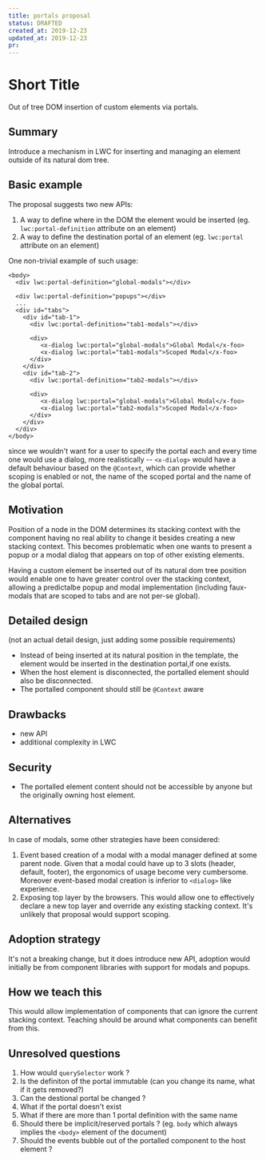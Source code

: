 ```yaml
---
title: portals proposal
status: DRAFTED
created_at: 2019-12-23
updated_at: 2019-12-23
pr:
---
```


# Short Title
Out of tree DOM insertion of custom elements via portals.

## Summary
Introduce a mechanism in LWC for inserting and managing an element outside of its natural dom tree.

## Basic example

The proposal suggests two new APIs:
1) A way to define where in the DOM the element would be inserted (eg. `lwc:portal-definition` attribute on an element)
2) A way to define the destination portal of an element (eg. `lwc:portal` attribute on an element)

One non-trivial example of such usage:

```xhtml
<body>
  <div lwc:portal-definition="global-modals"></div>

  <div lwc:portal-definition="popups"></div>
  ...
  <div id="tabs">
    <div id="tab-1">
      <div lwc:portal-definition="tab1-modals"></div>

      <div>
         <x-dialog lwc:portal="global-modals">Global Modal</x-foo>
         <x-dialog lwc:portal="tab1-modals">Scoped Modal</x-foo>
      </div>  
    </div>  
    <div id="tab-2">
      <div lwc:portal-definition="tab2-modals"></div>

      <div>
         <x-dialog lwc:portal="global-modals">Global Modal</x-foo>
         <x-dialog lwc:portal="tab2-modals">Scoped Modal</x-foo>
      </div>  
    </div>  
  </div>
</body>
```
since we wouldn't want for a user to specify the portal each and every time one would use a dialog, more realistically -- `<x-dialog>` would have a default behaviour based on the `@Context`, which can provide whether scoping is enabled or not, the name of the scoped portal and the name of the global portal.

## Motivation

Position of a node in the DOM determines its stacking context with the component having no 
real ability to change it besides creating a new stacking context. This becomes problematic
when one wants to present a popup or a modal dialog that appears on top of other existing
elements. 

Having a custom element be inserted out of its natural dom tree position would enable
one to have greater control over the stacking context, allowing a predictalbe popup
and modal implementation (including faux-modals that are scoped to tabs and are not per-se global).

## Detailed design

(not an actual detail design, just adding some possible requirements)
- Instead of being inserted at its natural position in the template, the element would be inserted in the destination portal,if one exists.
- When the host element is disconnected, the portalled element should also be disconnected. 
- The portalled component should still be `@Context` aware 

## Drawbacks

- new API
- additional complexity in LWC

## Security

- The portalled element content should not be accessible by anyone but the originally owning host element.

## Alternatives

In case of modals, some other strategies have been considered:
1. Event based creation of a modal with a modal manager defined at some parent node. 
Given that a modal could have up to 3 slots (header, default, footer), the ergonomics of usage become very cumbersome.
Moreover event-based modal creation is inferior to `<dialog>` like experience.
2. Exposing top layer by the browsers. This would allow one to effectively declare a new top layer and override any 
existing stacking context. It's unlikely that proposal would support scoping.

## Adoption strategy

It's not a breaking change, but it does introduce new API, adoption would initially be from component libraries with
support for modals and popups.

## How we teach this

This would allow implementation of components that can ignore the current stacking context. Teaching should be around what components can benefit from this.

## Unresolved questions

1. How would `querySelector` work ?
2. Is the definiton of the portal immutable (can you change its name, what if it gets removed?)
3. Can the destional portal be changed ?
4. What if the portal doesn't exist
5. What if there are more than 1 portal definition with the same name
6. Should there be implicit/reserved portals ? (eg. `body` which always implies the `<body>` element of the document) 
7. Should the events bubble out of the portalled component to the host element ?
